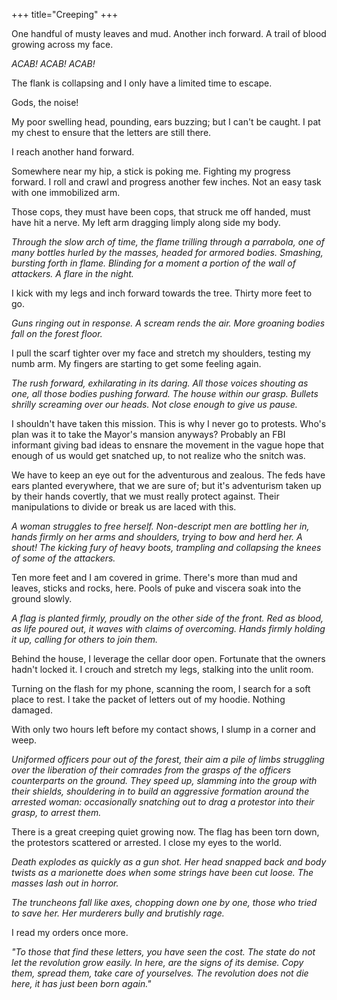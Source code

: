 +++
title="Creeping"
+++

One handful of musty leaves and mud. Another inch forward. A trail of blood growing across my face.

_ACAB! ACAB! ACAB!_

The flank is collapsing and I only have a limited time to escape.

Gods, the noise!

My poor swelling head, pounding, ears buzzing; but I can't be caught. I pat my chest to ensure that the letters are still there.

I reach another hand forward.

Somewhere near my hip, a stick is poking me. Fighting my progress forward. I roll and crawl and progress another few inches. Not an easy task with one immobilized arm.

Those cops, they must have been cops, that struck me off handed, must have hit a nerve. My left arm dragging limply along side my body.

_Through the slow arch of time, the flame trilling through a parrabola, one of many bottles hurled by the masses, headed for armored bodies. Smashing, bursting forth in flame. Blinding for a moment a portion of the wall of attackers. A flare in the night._

I kick with my legs and inch forward towards the tree. Thirty more feet to go.

_Guns ringing out in response. A scream rends the air. More groaning bodies fall on the forest floor._

I pull the scarf tighter over my face and stretch my shoulders, testing my numb arm. My fingers are starting to get some feeling again.

_The rush forward, exhilarating in its daring. All those voices shouting as one, all those bodies pushing forward. The house within our grasp. Bullets shrilly screaming over our heads. Not close enough to give us pause._

I shouldn't have taken this mission. This is why I never go to protests. Who's plan was it to take the Mayor's mansion anyways? Probably an FBI informant giving bad ideas to ensnare the movement in the vague hope that enough of us would get snatched up, to not realize who the snitch was.

We have to keep an eye out for the adventurous and zealous. The feds have ears planted everywhere, that we are sure of; but it's adventurism taken up by their hands covertly, that we must really protect against. Their manipulations to divide or break us are laced with this.

_A woman struggles to free herself. Non-descript men are bottling her in, hands firmly on her arms and shoulders, trying to bow and herd her. A shout! The kicking fury of heavy boots, trampling and collapsing the knees of some of the attackers._

Ten more feet and I am covered in grime. There's more than mud and leaves, sticks and rocks, here. Pools of puke and viscera soak into the ground slowly.

_A flag is planted firmly, proudly on the other side of the front. Red as blood, as life poured out, it waves with claims of overcoming. Hands firmly holding it up, calling for others to join them._

Behind the house, I leverage the cellar door open. Fortunate that the owners hadn't locked it. I crouch and stretch my legs, stalking into the unlit room.

Turning on the flash for my phone, scanning the room, I search for a soft place to rest. I take the packet of letters out of my hoodie. Nothing damaged.

With only two hours left before my contact shows, I slump in a corner and weep.

_Uniformed officers pour out of the forest, their aim a pile of limbs struggling over the liberation of their comrades from the grasps of the officers counterparts on the ground. They speed up, slamming into the group with their shields, shouldering in to build an aggressive formation around the arrested woman: occasionally snatching out to drag a protestor into their grasp, to arrest them._

There is a great creeping quiet growing now. The flag has been torn down, the protestors scattered or arrested. I close my eyes to the world.

_Death explodes as quickly as a gun shot. Her head snapped back and body twists as a marionette does when some strings have been cut loose. The masses lash out in horror._

_The truncheons fall like axes, chopping down one by one, those who tried to save her. Her murderers bully and brutishly rage._

I read my orders once more.

_"To those that find these letters, you have seen the cost. The state do not let the revolution grow easily. In here, are the signs of its demise. Copy them, spread them, take care of yourselves. The revolution does not die here, it has just been born again."_
